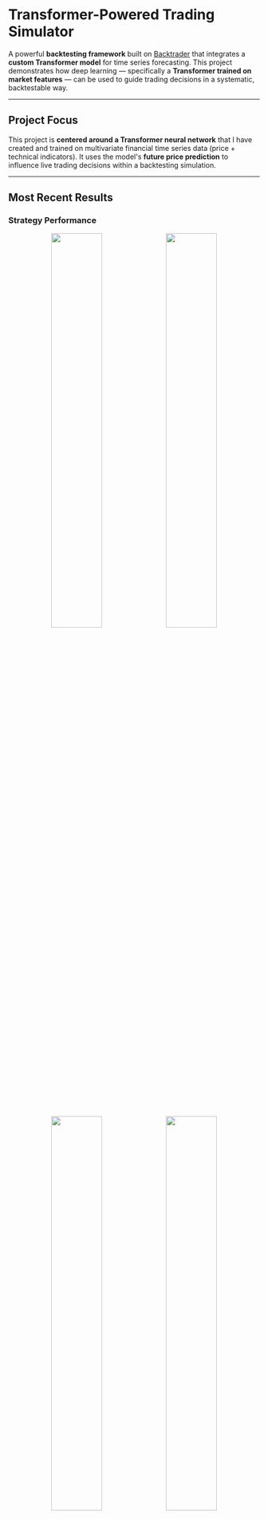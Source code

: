 # Transformer-Powered Trading Simulator

A powerful **backtesting framework** built on [Backtrader](https://www.backtrader.com/) that integrates a **custom Transformer model** for time series forecasting. This project demonstrates how deep learning — specifically a **Transformer trained on market features** — can be used to guide trading decisions in a systematic, backtestable way.

---

## Project Focus

This project is **centered around a Transformer neural network** that I have created and trained on multivariate financial time series data (price + technical indicators). It uses the model's **future price prediction** to influence live trading decisions within a backtesting simulation.

---

## Most Recent Results

### Strategy Performance

<p align="center">
  <img src="Results/Results2/BX_Strategy.png" width="45%" />
  <img src="Results/Results2/KDP_Strategy.png" width="45%" />
</p>

<p align="center">
  <img src="Results/Results2/PEP_Strategy.png" width="45%" />
  <img src="Results/Results2/KDP_Strategy.png" width="45%" />
</p>

<p align="center">
  <img src="Results/Results2/UNH_Strategy.png" width="90%" />
</p>

### Equity Curves

<p align="center">
  <img src="Results/Results2/BX_Equity_Curve.png" width="45%" />
  <img src="Results/Results2/KDP_Equity_Curve.png" width="45%" />
</p>

<p align="center">
  <img src="Results/Results2/PEP_Equity_Curve.png" width="45%" />
  <img src="Results/Results2/KDP_Equity_Curve.png" width="45%" />
</p>

<p align="center">
  <img src="Results/Results2/UNH_Equity_Curve.png" width="90%" />
</p>

### Multi-Stock Comparisons

<p align="center">
  <img src="Results/Results2/trade_distributions.png" width="90%" />
</p>

<p align="center">
  <img src="Results/Results2/returns_by_symbol.png" width="90%" />
</p>

<p align="center">
  <img src="Results/Results2/risk_reward.png" width="90%" />
</p>

<p align="center">
  <img src="Results/Results2/performance_comparison.png" width="90%" />
</p>


## Strategy: `RsiEmaStrategy`

This strategy is a **hybrid of deep learning and technical analysis**:

- Uses RSI + EMA for signal confirmation
- The core decision logic is driven by my **Transformer model** trained to predict the `close` price based on a feature-rich window of past data
- Trades are only triggered when both the **Transformer prediction** and traditional indicators align

### Input Features to Transformer:
- `close`
- `volume_zscore`, `rsi`, `macd`, `overnight_gap`, `return_lag_1`, `return_lag_3`, `return_lag_5`, `volatility`

### New Input Features to Transformer:
- `close`
- `high`, `low`, `volume`,`adj close`,`P`, `R1`, `R2`, `R3`, `S1`, `S2`, `S3`,`obv`, `volume_zscore`, `rsi`, `macd`,`macds`,`macdh`, `sma`,`lma`,`sema`,`lema`,`overnight_gap`, `return_lag_1`, `return_lag_3`, `return_lag_5`, `volatility`, `SR_K`, `SR_D`, `SR_RSI_K`, `SR_RSI_D`, `ATR`, `HL_PCT`, `PCT_CHG`

### Trigger Logic:

```python
If RSI < 40 and Predicted Close > Current Price * 1.005 → BUY
If RSI > 60 and Predicted Close < Current Price * 0.995 → SELL
```

## Transformer Model Details

### Architecture: Encoder-decoder Transformer

### Trained with:

seq_len = 30
label_len = 10
pred_len = 5
Loss Function: MSE
Framework: PyTorch
Uses multivariate inputs and predicts future close prices
Scaling handled via scaler.pkl

### Previous Analysis

### Calculates:

- Sharpe Ratio
- Max Drawdown
- Win Rate
- Profit Factor
- Avg Risk/Reward
- Total Return

### Previous Performance Metrics 

- Sharpe Ratio: 0.43
- Max Drawdown: 3.63%
- Win Rate: 78.09%
- Profit Factor: 3.43
- Total Return: 95%

![Test One](Results/Results1/Results2.png)




